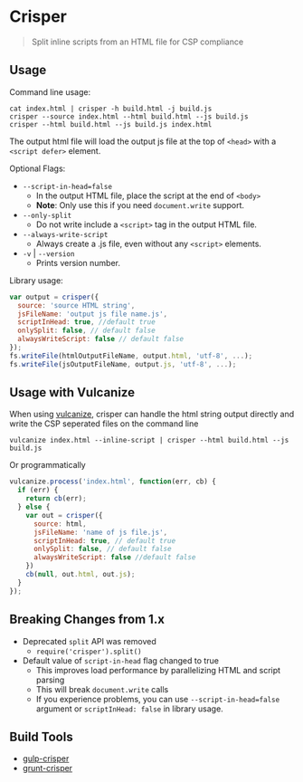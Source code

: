# Crisper
> Split inline scripts from an HTML file for CSP compliance

## Usage

Command line usage:

```
cat index.html | crisper -h build.html -j build.js
crisper --source index.html --html build.html --js build.js
crisper --html build.html --js build.js index.html
```

The output html file will load the output js file at the top of `<head>` with a `<script defer>` element.

Optional Flags:

  - `--script-in-head=false`
    - In the output HTML file, place the script at the end of `<body>`
    - **Note**: Only use this if you need `document.write` support.
  - `--only-split`
    - Do not write include a `<script>` tag in the output HTML
      file.
  - `--always-write-script`
    - Always create a .js file, even without any `<script>`
      elements.
  - `-v` | `--version`
    - Prints version number.

Library usage:

```js
var output = crisper({
  source: 'source HTML string',
  jsFileName: 'output js file name.js',
  scriptInHead: true, //default true
  onlySplit: false, // default false
  alwaysWriteScript: false // default false
});
fs.writeFile(htmlOutputFileName, output.html, 'utf-8', ...);
fs.writeFile(jsOutputFileName, output.js, 'utf-8', ...);
```

## Usage with Vulcanize

When using [vulcanize](https://github.com/Polymer/vulcanize), crisper can handle
the html string output directly and write the CSP seperated files on the command
line

```
vulcanize index.html --inline-script | crisper --html build.html --js build.js
```

Or programmatically

```js
vulcanize.process('index.html', function(err, cb) {
  if (err) {
    return cb(err);
  } else {
    var out = crisper({
      source: html,
      jsFileName: 'name of js file.js',
      scriptInHead: true, // default true
      onlySplit: false, // default false
      alwaysWriteScript: false //default false
    })
    cb(null, out.html, out.js);
  }
});
```

## Breaking Changes from 1.x
- Deprecated `split` API was removed
  - `require('crisper').split()`
- Default value of `script-in-head` flag changed to true
  - This improves load performance by parallelizing HTML and script parsing
  - This will break `document.write` calls
  - If you experience problems, you can use `--script-in-head=false` argument or
      `scriptInHead: false` in library usage.

## Build Tools

- [gulp-crisper](https://npmjs.com/package/gulp-crisper)
- [grunt-crisper](https://www.npmjs.com/package/grunt-crisper)
